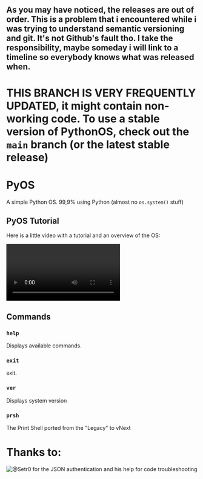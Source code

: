 ## As you may have noticed, the releases are out of order. This is a problem that i encountered while i was trying to understand semantic versioning and git. It's not Github's fault tho. I take the responsibility, maybe someday i will link to a timeline so everybody knows what was released when.

# THIS BRANCH IS VERY FREQUENTLY UPDATED, it might contain non-working code. To use a stable version of PythonOS, check out the `main` branch (or the latest stable release)

# PyOS
A simple Python OS. 99,9% using Python (almost no `os.system()` stuff)

## PyOS Tutorial

Here is a little video with a tutorial and an overview of the OS:

![Video](https://user-images.githubusercontent.com/76620155/157094664-a1ccc3ee-48f3-473e-8ec6-c10e899e2a6d.mp4)

## Commands

### `help`

Displays available commands.

### `exit`

exit.

### `ver`

Displays system version

### `prsh`

The Print Shell ported from the "Legacy" to vNext

# Thanks to:

![@Setr0](https://github.com/Setr0) for the JSON authentication and his help for code troubleshooting
